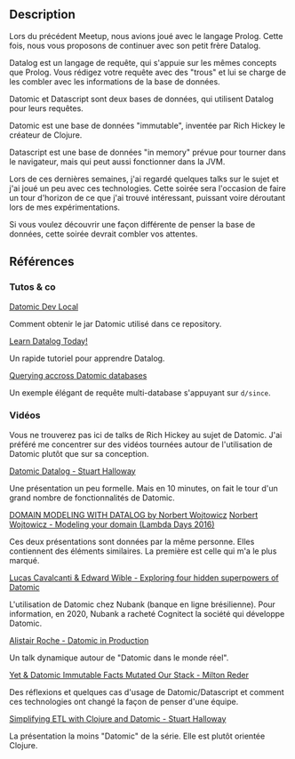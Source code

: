 ## Description

Lors du précédent Meetup, nous avions joué avec le langage Prolog. Cette fois, nous vous proposons de continuer avec son petit frère Datalog.

Datalog est un langage de requête, qui s'appuie sur les mêmes concepts que Prolog. Vous rédigez votre requête avec des "trous" et lui se charge de les combler avec les informations de la base de données.

Datomic et Datascript sont deux bases de données, qui utilisent Datalog pour leurs requêtes.

Datomic est une base de données "immutable", inventée par Rich Hickey le créateur de Clojure.

Datascript est une base de données "in memory" prévue pour tourner dans le navigateur, mais qui peut aussi fonctionner dans la JVM.

Lors de ces dernières semaines, j'ai regardé quelques talks sur le sujet et j'ai joué un peu avec ces technologies. Cette soirée sera l'occasion de faire un tour d'horizon de ce que j'ai trouvé intéressant, puissant voire déroutant lors de mes expérimentations.

Si vous voulez découvrir une façon différente de penser la base de données, cette soirée devrait combler vos attentes.

## Références

### Tutos & co

[Datomic Dev Local](https://docs.datomic.com/cloud/dev-local.html)

Comment obtenir le jar Datomic utilisé dans ce repository.

[Learn Datalog Today!](http://www.learndatalogtoday.org/)

Un rapide tutoriel pour apprendre Datalog.

[Querying accross Datomic databases](https://cjohansen.no/querying-across-datomic-databases/)

Un exemple élégant de requête multi-database s'appuyant sur `d/since`.

### Vidéos

Vous ne trouverez pas ici de talks de Rich Hickey au sujet de Datomic. J'ai préféré me concentrer sur des vidéos tournées autour de l'utilisation de Datomic plutôt que sur sa conception.

[Datomic Datalog - Stuart Halloway](https://youtu.be/bAilFQdaiHk)

Une présentation un peu formelle. Mais en 10 minutes, on fait le tour d'un grand nombre de fonctionnalités de Datomic.

[DOMAIN MODELING WITH DATALOG by Norbert Wojtowicz](https://youtu.be/oo-7mN9WXTw)
[Norbert Wojtowicz - Modeling your domain (Lambda Days 2016)](https://youtu.be/UrGJHfB21Ok)

Ces deux présentations sont données par la même personne. Elles contiennent des éléments similaires. La première est celle qui m'a le plus marqué.

[Lucas Cavalcanti & Edward Wible - Exploring four hidden superpowers of Datomic](https://youtu.be/7lm3K8zVOdY)

L'utilisation de Datomic chez Nubank (banque en ligne brésilienne). Pour information, en 2020, Nubank a racheté Cognitect la société qui développe Datomic.

[Alistair Roche - Datomic in Production](https://youtu.be/0rmR80neExo)

Un talk dynamique autour de "Datomic dans le monde réel".

[Yet & Datomic Immutable Facts Mutated Our Stack - Milton Reder](https://youtu.be/gcJmNYj4Mec)

Des réflexions et quelques cas d'usage de Datomic/Datascript et comment ces technologies ont changé la façon de penser d'une équipe.

[Simplifying ETL with Clojure and Datomic - Stuart Halloway](https://youtu.be/oOON--g1PyU)

La présentation la moins "Datomic" de la série. Elle est plutôt orientée Clojure.

